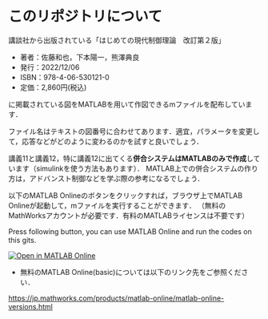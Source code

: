 # このリポジトリについて

講談社から出版されている「はじめての現代制御理論　改訂第２版」
- 著者：佐藤和也，下本陽一，熊澤典良
- 発行：2022/12/06
- ISBN：978-4-06-530121-0
- 定価：2,860円(税込)
  
に掲載されている図をMATLABを用いて作図できるmファイルを配布しています．

ファイル名はテキストの図番号に合わせてあります．適宜，パラメータを変更して，応答などがどのように変わるのかを試すと良いでしょう．

講義11と講義12，特に講義12に出てくる**併合システムはMATLABのみで作成**しています（simulinkを使う方法もあります）．
MATLAB上での併合システムの作り方は，アドバンスト制御などを学ぶ際の参考になるでしょう．

以下のMATLAB Onlineのボタンをクリックすれば，ブラウザ上でMATLAB Onlineが起動して，mファイルを実行することができます．
 （無料のMathWorksアカウントが必要です．有料のMATLABライセンスは不要です）

Press following button, you can use MATLAB Online and run the codes on this gits.

[![Open in MATLAB Online](https://www.mathworks.com/images/responsive/global/open-in-matlab-online.svg)](https://matlab.mathworks.com/open/github/v1?repo=KazuyaSato1968/First_Course_Modern_Control_Eng_MATLAB)

- 無料のMATLAB Online(basic)については以下のリンク先をご参照ください．

https://jp.mathworks.com/products/matlab-online/matlab-online-versions.html
